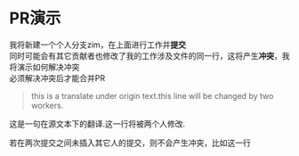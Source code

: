 # PR演示
我将新建一个个人分支zim，在上面进行工作并**提交**\
同时可能会有其它贡献者也修改了我的工作涉及文件的同一行，这将产生**冲突**，我将演示如何解决冲突\
必须解决冲突后才能合并PR

> this is a translate under origin text.this line will be changed by two workers.

这是一句在源文本下的翻译.这一行将被两个人修改.


若在两次提交之间未插入其它人的提交，则不会产生冲突，比如这一行
